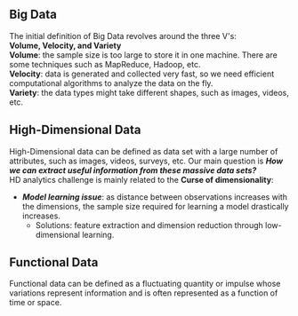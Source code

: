 ## Big Data
The initial definition of Big Data revolves around the three V's:  
**Volume, Velocity, and Variety**  
**Volume**: the sample size is too large to store it in one machine. There are some techniques such as MapReduce, Hadoop, etc.  
**Velocity**: data is generated and collected very fast, so we need efficient computational algorithms to analyze the data on the fly.  
**Variety**: the data types might take different shapes, such as images, videos, etc.  

## High-Dimensional Data
High-Dimensional data can be defined as data set with a large number of attributes, such as images, videos, surveys, etc. Our main question is **_How we can extract useful information from these massive data sets?_**  
HD analytics challenge is mainly related to the **Curse of dimensionality**:
* **_Model learning issue_**: as distance between observations increases with the dimensions, the sample size required for learning a model drastically increases.
  * Solutions: feature extraction and dimension reduction through low-dimensional learning.  

## Functional Data
Functional data can be defined as a fluctuating quantity or impulse whose variations represent information and is often represented as a function of time or space.
